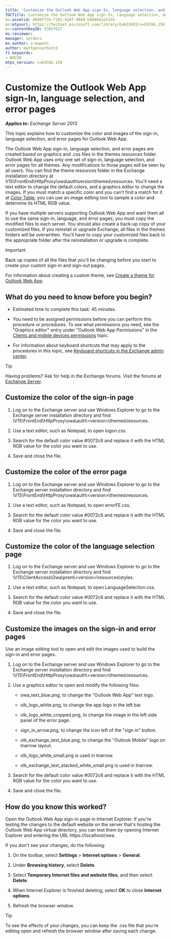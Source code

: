 ```yaml
---
title: 'Customize the Outlook Web App sign-In, language selection, and error pages'
TOCTitle: Customize the Outlook Web App sign-In, language selection, and error pages
ms:assetid: d8d9f735-7181-428f-9049-b9886dce5159
ms:mtpsurl: https://technet.microsoft.com/library/Ee633483(v=EXCHG.150)
ms:contentKeyID: 53957627
ms.reviewer: 
manager: serdars
ms.author: v-mapenn
author: mattpennathe3rd
f1.keywords:
- NOCSH
mtps_version: v=EXCHG.150
---
```


# Customize the Outlook Web App sign-In, language selection, and error pages

_**Applies to:** Exchange Server 2013_

This topic explains how to customize the color and images of the sign-in, language selection, and error pages for Outlook Web App.

The Outlook Web App sign-in, language selection, and error pages are created based on graphics and .css files in the themes resources folder. Outlook Web App uses only one set of sign-in, language selection, and error pages for all themes. Any modifications to those pages will be seen by all users. You can find the theme resources folder in the Exchange installation directory at V15\\FrontEnd\\HttpProxy\\owa\\auth\\version\\themes\\resources. You'll need a text editor to change the default colors, and a graphics editor to change the images. If you must match a specific color and you can't find a match for it at [Color Table](https://go.microsoft.com/fwlink/p/?linkid=280679), you can use an image editing tool to sample a color and determine its HTML RGB value.

If you have multiple servers supporting Outlook Web App and want them all to use the same sign-in, language, and error pages, you must copy the modified files to each server. You should also create a back-up copy of your customized files. If you reinstall or upgrade Exchange, all files in the themes folders will be overwritten. You'll have to copy your customized files back to the appropriate folder after the reinstallation or upgrade is complete.

> [!IMPORTANT]
> Back up copies of all the files that you'll be changing before you start to create your custom sign-in and sign-out pages.

For information about creating a custom theme, see [Create a theme for Outlook Web App](create-a-theme-for-outlook-web-app-exchange-2013-help.md).

## What do you need to know before you begin?

- Estimated time to complete this task: 45 minutes.

- You need to be assigned permissions before you can perform this procedure or procedures. To see what permissions you need, see the "Graphics editor" entry under "Outlook Web App Permissions" in the [Clients and mobile devices permissions](clients-and-mobile-devices-permissions-exchange-2013-help.md) topic.

- For information about keyboard shortcuts that may apply to the procedures in this topic, see [Keyboard shortcuts in the Exchange admin center](keyboard-shortcuts-in-the-exchange-admin-center-2013-help.md).

> [!TIP]
> Having problems? Ask for help in the Exchange forums. Visit the forums at [Exchange Server](https://go.microsoft.com/fwlink/p/?linkid=60612).

## Customize the color of the sign-in page

1. Log on to the Exchange server and use Windows Explorer to go to the Exchange server installation directory and find \\V15\\FrontEnd\\HttpProxy\\owa\\auth\\\<version\>\\themes\\resources.

2. Use a text editor, such as Notepad, to open logon.css.

3. Search for the default color value \#0072c6 and replace it with the HTML RGB value for the color you want to use.

4. Save and close the file.

## Customize the color of the error page

1. Log on to the Exchange server and use Windows Explorer to go to the Exchange server installation directory and find \\V15\\FrontEnd\\HttpProxy\\owa\\auth\\\<version\>\\themes\\resources.

2. Use a text editor, such as Notepad, to open errorFE.css.

3. Search for the default color value \#0072c6 and replace it with the HTML RGB value for the color you want to use.

4. Save and close the file.

## Customize the color of the language selection page

1. Log on to the Exchange server and use Windows Explorer to go to the Exchange server installation directory and find \\V15\\ClientAccess\\Owa\\prem\\\<version\>\\resources\\styles.

2. Use a text editor, such as Notepad, to open LanguageSelection.css.

3. Search for the default color value \#0072c6 and replace it with the HTML RGB value for the color you want to use.

4. Save and close the file.

## Customize the images on the sign-in and error pages

Use an image editing tool to open and edit the images used to build the sign-in and error pages.

1. Log on to the Exchange server and use Windows Explorer to go to the Exchange server installation directory and find \\V15\\FrontEnd\\HttpProxy\\owa\\auth\\\<version\>\\themes\\resources.

2. Use a graphics editor to open and modify the following files:

   - owa\_text\_blue.png, to change the "Outlook Web App" text logo.

   - olk\_logo\_white.png, to change the app logo in the left bar.

   - olk\_logo\_white\_cropped.png, to change the image in the left side panel of the error page.

   - sign\_in\_arrow.png, to change the icon left of the "sign in" button.

   - olk\_exchange\_text\_blue.png, to change the "Outlook Mobile" logo on tnarrow layout.

   - olk\_logo\_white\_small.png is used in tnarrow.

   - olk\_exchange\_text\_stacked\_white\_small.png is used in tnarrow.

3. Search for the default color value \#0072c6 and replace it with the HTML RGB value for the color you want to use.

4. Save and close the file.

## How do you know this worked?

Open the Outlook Web App sign-in page in Internet Explorer. If you're testing the changes to the default website on the server that's hosting the Outlook Web App virtual directory, you can test them by opening Internet Explorer and entering the URL https://localhost/owa.

If you don't see your changes, do the following:

1. On the toolbar, select **Settings** \> **Internet options** \> **General**.

2. Under **Browsing history**, select **Delete**.

3. Select **Temporary Internet files and website files**, and then select **Delete**.

4. When Internet Explorer is finished deleting, select **OK** to close **Internet options**.

5. Refresh the browser window.

> [!TIP]
> To see the effects of your changes, you can keep the .css file that you're editing open and refresh the browser window after saving each change.
